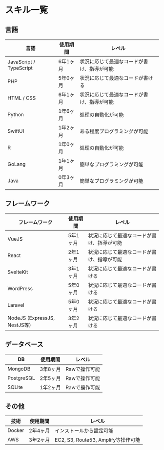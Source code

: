 # スキル一覧

## 言語

| 言語 | 使用期間 | レベル |
|------|----------|--------|
| JavaScript / TypeScript | 6年1ヶ月 | 状況に応じて最適なコードが書け、指導が可能 |
| PHP | 5年0ヶ月 | 状況に応じて最適なコードが書ける |
| HTML / CSS | 6年1ヶ月 | 状況に応じて最適なコードが書け、指導が可能 |
| Python | 1年6ヶ月 | 処理の自動化が可能 |
| SwiftUI | 1年2ヶ月 | ある程度プログラミングが可能 |
| R | 1年0ヶ月 | 処理の自動化が可能 |
| GoLang | 1年1ヶ月 | 簡単なプログラミングが可能 |
| Java | 0年3ヶ月 | 簡単なプログラミングが可能 |

## フレームワーク

| フレームワーク | 使用期間 | レベル |
|----------------|----------|--------|
| VueJS | 5年1ヶ月 | 状況に応じて最適なコードが書け、指導が可能 |
| React | 2年1ヶ月 | 状況に応じて最適なコードが書け、指導が可能 |
| SvelteKit | 3年1ヶ月 | 状況に応じて最適なコードが書ける |
| WordPress | 5年0ヶ月 | 状況に応じて最適なコードが書ける |
| Laravel | 5年0ヶ月 | 状況に応じて最適なコードが書ける |
| NodeJS (ExpressJS, NestJS等) | 3年2ヶ月 | 状況に応じて最適なコードが書ける |

## データベース

| DB | 使用期間 | レベル |
|----|----------|--------|
| MongoDB | 3年8ヶ月 | Rawで操作可能 |
| PostgreSQL | 2年5ヶ月 | Rawで操作可能 |
| SQLite | 1年2ヶ月 | Rawで操作可能 |

## その他

| 技術 | 使用期間 | レベル |
|------|----------|--------|
| Docker | 2年4ヶ月 | インストールから設定可能 |
| AWS | 3年2ヶ月 | EC2, S3, Route53, Amplify等操作可能 |
